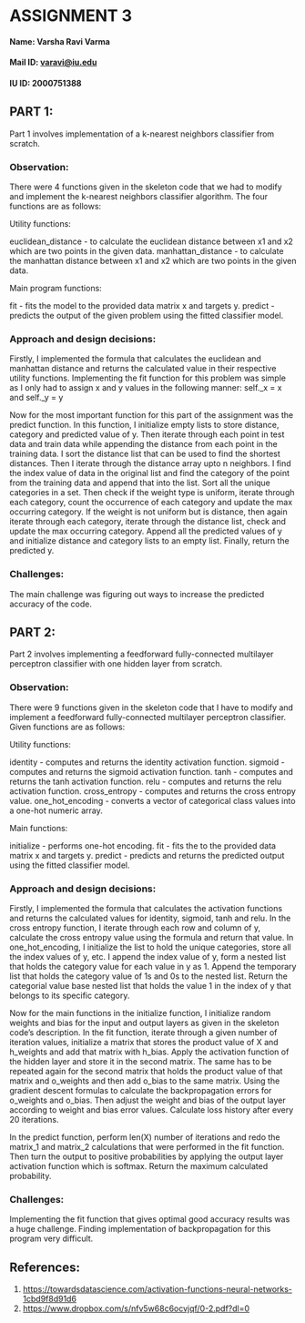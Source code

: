 # ASSIGNMENT 3

#### Name: Varsha Ravi Varma 
#### Mail ID: varavi@iu.edu	
#### IU ID: 2000751388
	   	


## PART 1:

Part 1 involves implementation of a k-nearest neighbors classifier from scratch.

### Observation:

There were 4 functions given in the skeleton code that we had to modify and implement the k-nearest neighbors classifier algorithm. The four functions are as follows:

Utility functions:

euclidean_distance - to calculate the euclidean distance between x1 and x2 which are two points in the given data.
manhattan_distance - to calculate the manhattan distance between x1 and x2 which are two points in the given data.

Main program functions:

fit - fits the model to the provided data matrix x and targets y.
predict - predicts the output of the given problem using the fitted classifier model.

### Approach and design decisions:

Firstly, I implemented the formula that calculates the euclidean and manhattan distance and returns the calculated value in their respective utility functions. Implementing the fit function for this problem was simple as I only had to assign x and y values in the following manner: self._x = x and self._y = y

Now for the most important function for this part of the assignment was the predict function. In this function, I initialize empty lists to store distance, category and predicted value of y. Then iterate through each point in test data and train data while appending the distance from each point in the training data. I sort the distance list that can be used to find the shortest distances. Then I iterate through the distance array upto n neighbors. I find the index value of data in the original list and find the category of the point from the training data and append that into the list. Sort all the unique categories in a set. Then check if the weight type is uniform, iterate through each category, count the occurrence of each category and update the max occurring category. If the weight is not uniform but is distance, then again iterate through each category, iterate through the distance list, check and update the max occurring category. Append all the predicted values of y and initialize distance and category lists to an empty list. Finally, return the predicted y.

### Challenges:

The main challenge was figuring out ways to increase the predicted accuracy of the code.



## PART 2:

Part 2 involves implementing a feedforward fully-connected multilayer perceptron classifier with one hidden layer from scratch.

### Observation:

There were 9 functions given in the skeleton code that I have to modify and implement a feedforward fully-connected multilayer perceptron classifier. Given functions are as follows:

Utility functions:

identity - computes and returns the identity activation function.
sigmoid - computes and returns the sigmoid activation function. 
tanh - computes and returns the tanh activation function.
relu - computes and returns the relu activation function.
cross_entropy - computes and returns the cross entropy value.
one_hot_encoding - converts a vector of categorical class values into a one-hot numeric array.

Main functions:

initialize - performs one-hot encoding.
fit - fits the to the provided data matrix x and targets y.
predict - predicts and returns the predicted output using the fitted classifier model.

### Approach and design decisions:

Firstly, I implemented the formula that calculates the activation functions and returns the calculated values for identity, sigmoid, tanh and relu. In the cross entropy function, I iterate through each row and column of y, calculate the cross entropy value using the formula and return that value. In one_hot_encoding, I initialize the list to hold the unique categories, store all the index values of y, etc. I append the index value of y, form a nested list that holds the category value for each value in y as 1. Append the temporary list that holds the category value of 1s and 0s to the nested list. Return the categorial value base nested list that holds the value 1 in the index of y that belongs to its specific category.

Now for the main functions in the initialize function, I initialize random weights and bias for the input and output layers as given in the skeleton code’s description. In the fit function, iterate through a given number of iteration values, initialize a matrix that stores the product value of X and h_weights and add that matrix with h_bias. Apply the activation function of the hidden layer and store it in the second matrix. The same has to be repeated again for the second matrix that holds the product value of that matrix and o_weights and then add o_bias to the same matrix. Using the gradient descent formulas to calculate the backpropagation errors for o_weights and o_bias. Then adjust the weight and bias of the output layer according to weight and bias error values.  Calculate loss history after every 20 iterations.

In the predict function, perform len(X) number of iterations and redo the matrix_1 and matrix_2 calculations that were performed in the fit function. Then turn the output to positive probabilities by applying the output layer activation function which is softmax. Return the maximum calculated probability.

### Challenges:

Implementing the fit function that gives optimal good accuracy results was a huge challenge. Finding implementation of backpropagation for this program very difficult.



## References:

1) https://towardsdatascience.com/activation-functions-neural-networks-1cbd9f8d91d6
2) https://www.dropbox.com/s/nfv5w68c6ocvjqf/0-2.pdf?dl=0 
